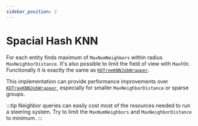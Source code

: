 ```yaml
---
sidebar_position: 2
---
```


# Spacial Hash KNN

For each entity finds maximum of `MaxNumNeighbors` within radius `MaxNeighborDistance`. It's also possible to limit the field of view with `MaxFOV`. Functionally it is exactly the same as [`KDTreeKNNJobWrapper`](/docs/documentation-defaults/queries/neighbor-queries/kd-tree-knn). 

This implementation can provide performance improvements over [`KDTreeKNNJobWrapper`](/docs/documentation-defaults/queries/neighbor-queries/kd-tree-knn), especially for smaller `MaxNeighborDistance` or sparse groups.

:::tip
Neighbor queries can easily cost most of the resources needed to run a steering system. Try to limit the `MaxNumNeighbors` and `MaxNeighborDistance` to minimum. 
:::
